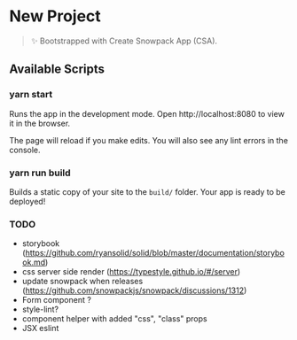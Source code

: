 # New Project

> ✨ Bootstrapped with Create Snowpack App (CSA).

## Available Scripts

### yarn start

Runs the app in the development mode.
Open http://localhost:8080 to view it in the browser.

The page will reload if you make edits.
You will also see any lint errors in the console.

### yarn run build

Builds a static copy of your site to the `build/` folder.
Your app is ready to be deployed!

### TODO

- storybook (https://github.com/ryansolid/solid/blob/master/documentation/storybook.md)
- css server side render (https://typestyle.github.io/#/server)
- update snowpack when releases (https://github.com/snowpackjs/snowpack/discussions/1312)
- Form component ?
- style-lint?
- component helper with added "css", "class" props
- JSX eslint
